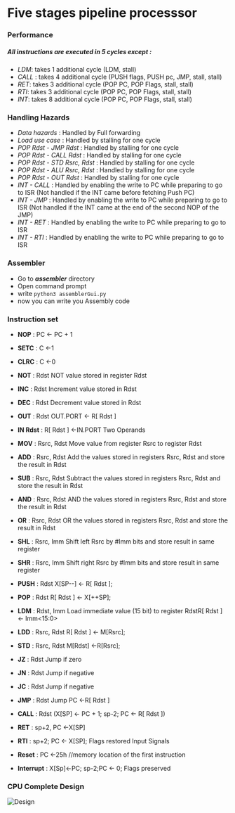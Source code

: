 # Five stages pipeline processsor

### Performance

##### All instructions are executed in 5 cycles except :

- _LDM_: takes 1 additional cycle (LDM, stall)
- _CALL_ : takes 4 additional cycle (PUSH flags, PUSH pc, JMP, stall, stall)
- _RET_: takes 3 additional cycle (POP PC, POP Flags, stall, stall)
- _RTI_: takes 3 additional cycle (POP PC, POP Flags, stall, stall)
- _INT_: takes 8 additional cycle (POP PC, POP Flags, stall, stall)

### Handling Hazards

- _Data hazards_ : Handled by Full forwarding
- _Load use case_ : Handled by stalling for one cycle
- _POP Rdst - JMP Rdst_ : Handled by stalling for one cycle
- _POP Rdst - CALL Rdst_ : Handled by stalling for one cycle
- _POP Rdst - STD Rsrc, Rdst_ : Handled by stalling for one cycle
- _POP Rdst - ALU Rsrc, Rdst_ : Handled by stalling for one cycle
- _POP Rdst - OUT Rdst_ : Handled by stalling for one cycle
- _INT - CALL_ : Handled by enabling the write to PC while preparing to go to ISR (Not handled if the INT came before fetching Push PC)
- _INT - JMP_ : Handled by enabling the write to PC while preparing to go to ISR (Not handled if the INT came at the end of the second NOP of the JMP)
- _INT - RET_ : Handled by enabling the write to PC while preparing to go to ISR
- _INT - RTI_ : Handled by enabling the write to PC while preparing to go to ISR

### Assembler

- Go to **_assembler_** directory
- Open command prompt
- write `python3 assemblerGui.py`
- now you can write you Assembly code

### Instruction set

- **NOP** : PC ← PC + 1
- **SETC** : C ←1
- **CLRC** : C ←0
- **NOT** : Rdst NOT value stored in register Rdst
- **INC** : Rdst Increment value stored in Rdst
- **DEC** : Rdst Decrement value stored in Rdst
- **OUT** : Rdst OUT.PORT ← R[ Rdst ]
- **IN Rdst** : R[ Rdst ] ←IN.PORT Two Operands
- **MOV** : Rsrc, Rdst Move value from register Rsrc to register Rdst
- **ADD** : Rsrc, Rdst Add the values stored in registers Rsrc, Rdst and store the result in Rdst
- **SUB** : Rsrc, Rdst Subtract the values stored in registers Rsrc, Rdst and store the result in Rdst
- **AND** : Rsrc, Rdst AND the values stored in registers Rsrc, Rdst and store the result in Rdst
- **OR** : Rsrc, Rdst OR the values stored in registers Rsrc, Rdst and store the result in Rdst
- **SHL** : Rsrc, Imm Shift left Rsrc by #Imm bits and store result in same register
- **SHR** : Rsrc, Imm Shift right Rsrc by #Imm bits and store result in same register

- **PUSH** : Rdst X[SP--] ← R[ Rdst ];
- **POP** : Rdst R[ Rdst ] ← X[++SP];
- **LDM** : Rdst, Imm Load immediate value (15 bit) to register RdstR[ Rdst ] ← Imm<15:0>
- **LDD** : Rsrc, Rdst R[ Rdst ] ← M[Rsrc];
- **STD** : Rsrc, Rdst M[Rdst] ←R[Rsrc];

- **JZ** : Rdst Jump if zero
- **JN** : Rdst Jump if negative
- **JC** : Rdst Jump if negative
- **JMP** : Rdst Jump PC ←R[ Rdst ]
- **CALL** : Rdst (X[SP] ← PC + 1; sp-2; PC ← R[ Rdst ])
- **RET** : sp+2, PC ←X[SP]
- **RTI** : sp+2; PC ← X[SP]; Flags restored Input Signals

- **Reset** : PC ←25h //memory location of the first instruction
- **Interrupt** : X[Sp]←PC; sp-2;PC ← 0; Flags preserved

### CPU Complete Design

![Design](https://user-images.githubusercontent.com/82395903/209969151-4953b7fb-503e-4c08-8fbe-04904af3de3d.png)
